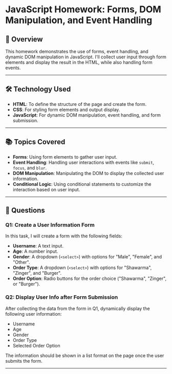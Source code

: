 # JavaScript Homework: Forms, DOM Manipulation, and Event Handling

## 📖 Overview
This homework demonstrates the use of forms, event handling, and dynamic DOM manipulation in JavaScript. I'll collect user input through form elements and display the result in the HTML, while also handling form events.

---

## 🛠️ Technology Used
- **HTML**: To define the structure of the page and create the form.
- **CSS**: For styling form elements and output display.
- **JavaScript**: For dynamic DOM manipulation, event handling, and form submission.

---

## 📚 Topics Covered
- **Forms**: Using form elements to gather user input.
- **Event Handling**: Handling user interactions with events like `submit`, `focus`, and `blur`.
- **DOM Manipulation**: Manipulating the DOM to display the collected user information.
- **Conditional Logic**: Using conditional statements to customize the interaction based on user input.

---

## 📄 Questions

### Q1: Create a User Information Form
In this task, I will create a form with the following fields:
- **Username**: A text input.
- **Age**: A number input.
- **Gender**: A dropdown (`<select>`) with options for "Male", "Female", and "Other".
- **Order Type**: A dropdown (`<select>`) with options for "Shawarma", "Zinger", and "Burger".
- **Order Option**: Radio buttons for the order choice ("Shawarma", "Zinger", or "Burger").


### Q2: Display User Info after Form Submission
After collecting the data from the form in Q1, dynamically display the following user information:
- Username
- Age
- Gender
- Order Type
- Selected Order Option

The information should be shown in a list format on the page once the user submits the form.

---
